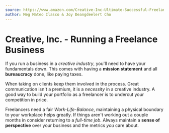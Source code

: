 ```yaml
---
source: https://www.amazon.com/Creative-Inc-Ultimate-Successful-Freelance-ebook/dp/B00440D1TO/ref=sr_1_2?dchild=1&keywords=creative+inc&qid=1614991653&s=digital-text&sr=1-2
author: Meg Mateo Ilasco & Joy Deangdeelert Cho
---
```


# Creative, Inc. - Running a Freelance Business
If you run a business in a *creative industry*, you'll need to have your fundamentals down.
This comes with having a **mission statement** and all **bureaucracy** done, like paying taxes.

When taking on clients keep them involved in the process.
Great communication isn't a premium, it is a *necessity* in a creative industry.
A good way to build your portfolio as a freelancer is to undercut your competition in price.

Freelancers need a fair *Work-Life-Balance*, maintaining a physical boundary to your workplace helps greatly.
If things aren't working out a couple months in consider returning to a *full-time job*.
Always maintain a **sense of perspective** over your business and the metrics *you* care about.
